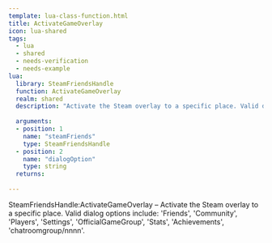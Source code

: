 ```yaml
---
template: lua-class-function.html
title: ActivateGameOverlay
icon: lua-shared
tags:
  - lua
  - shared
  - needs-verification
  - needs-example
lua:
  library: SteamFriendsHandle
  function: ActivateGameOverlay
  realm: shared
  description: "Activate the Steam overlay to a specific place. Valid dialog options include: 'Friends', 'Community', 'Players', 'Settings', 'OfficialGameGroup', 'Stats', 'Achievements', 'chatroomgroup/nnnn'."
  
  arguments:
  - position: 1
    name: "steamFriends"
    type: SteamFriendsHandle
  - position: 2
    name: "dialogOption"
    type: string
  returns:
    
---
```


<div class="lua__search__keywords">
SteamFriendsHandle:ActivateGameOverlay &#x2013; Activate the Steam overlay to a specific place. Valid dialog options include: 'Friends', 'Community', 'Players', 'Settings', 'OfficialGameGroup', 'Stats', 'Achievements', 'chatroomgroup/nnnn'.
</div>
